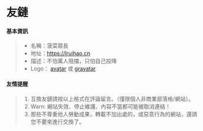 # 友鏈


<!--
> 暫時不接受友鏈！  
> Warn: 超過兩年為更新或長期挂掉的站點將被取消！ 
-->

#### 基本資訊
> - 名稱：菠菜眾長
> - 地址：<https://lruihao.cn>
> - 描述：不怕萬人阻擋，只怕自己投降
> - Logo： [avatar](https://lruihao.cn/images/avatar.jpg) 或 [gravatar](https://gravatar.loli.net/avatar/3f985efb5907ca52944a3cd7edd51606?d=wavatar&v=1.3.10)

#### 友情提醒
> 1. 互換友鏈請按以上格式在評論留言。（僅限個人非商業部落格/網站）。
> 2. Warn: 網站失效、停止維護、內容不當都可能被取消連結！
> 3. 那些不尊重他人勞動成果，轉載不加出處的，或惡意行為的網站，還請您不要來進行交換了。
